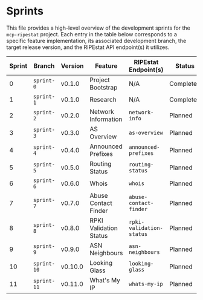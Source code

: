 # Sprints

This file provides a high-level overview of the development sprints for the `mcp-ripestat` project. Each entry in the table below corresponds to a specific feature implementation, its associated development branch, the target release version, and the RIPEstat API endpoint(s) it utilizes.

| Sprint | Branch | Version | Feature | RIPEstat Endpoint(s) | Status |
|--------|--------|---------|---------|----------------------|--------|
| 0 | `sprint-0` | v0.1.0 | Project Bootstrap | N/A | Completed |
| 1 | `sprint-1` | v0.1.0 | Research | N/A | Completed |
| 2 | `sprint-2` | v0.2.0 | Network Information | `network-info` | Planned |
| 3 | `sprint-3` | v0.3.0 | AS Overview | `as-overview` | Planned |
| 4 | `sprint-4` | v0.4.0 | Announced Prefixes | `announced-prefixes` | Planned |
| 5 | `sprint-5` | v0.5.0 | Routing Status | `routing-status` | Planned |
| 6 | `sprint-6` | v0.6.0 | Whois | `whois` | Planned |
| 7 | `sprint-7` | v0.7.0 | Abuse Contact Finder | `abuse-contact-finder` | Planned |
| 8 | `sprint-8` | v0.8.0 | RPKI Validation Status | `rpki-validation-status` | Planned |
| 9 | `sprint-9` | v0.9.0 | ASN Neighbours | `asn-neighbours` | Planned |
| 10 | `sprint-10` | v0.10.0 | Looking Glass | `looking-glass` | Planned |
| 11 | `sprint-11` | v0.11.0 | What's My IP | `whats-my-ip` | Planned |
